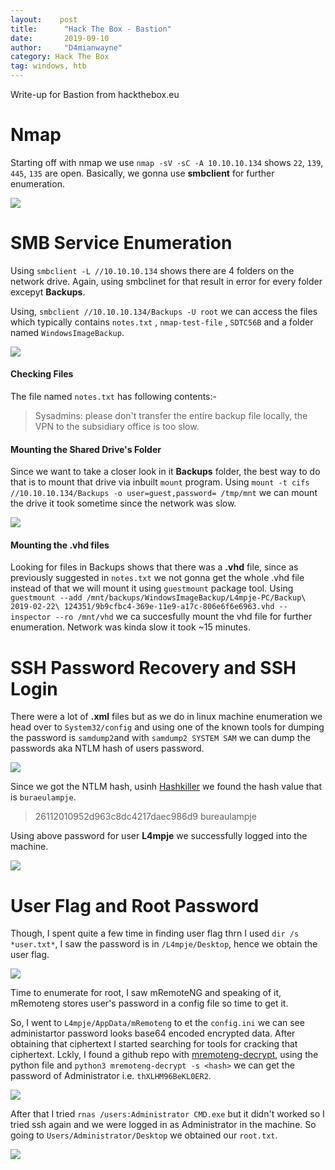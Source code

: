 ```yaml
---
layout:    post
title:      "Hack The Box - Bastion"
date:       2019-09-10
author:     "D4mianwayne"
category: Hack The Box
tag: windows, htb
---
```



Write-up for Bastion from hackthebox.eu 

# Nmap

Starting off with nmap we use `nmap -sV -sC -A 10.10.10.134` shows `22`, `139`, `445`, `135` are open. 
Basically, we gonna use **smbclient** for further enumeration.

![](/img/bastion/nmap.png)

# SMB Service Enumeration

Using `smbclient -L //10.10.10.134` shows there are 4 folders on the network drive. Again, using smbclinet for that result in error for every folder excepyt **Backups**.

Using, `smbclient //10.10.10.134/Backups -U root` we can access the files which typically contains `notes.txt` , `nmap-test-file` , `SDTC56B` and a folder named `WindowsImageBackup`.

![](/img/bastion/notes.png)

#### Checking Files

The file named `notes.txt` has following contents:-

>Sysadmins: please don't transfer the entire backup file locally, the VPN to the subsidiary office is too slow.

#### Mounting the Shared Drive's Folder

Since we want to take a closer look in it **Backups** folder, the best way to do that is to mount that drive via inbuilt `mount` program.
Using `mount -t cifs //10.10.10.134/Backups -o user=guest,password= /tmp/mnt` we can mount the drive it took sometime since the network was slow.

![](/img/bastion/mountdrive.png)

#### Mounting the .vhd files

Looking for files in Backups shows that there was a **.vhd** file, since as previously suggested in `notes.txt` we not gonna get the whole .vhd file instead of that we will mount it using `guestmount` package tool.
Using `guestmount --add /mnt/backups/WindowsImageBackup/L4mpje-PC/Backup\ 2019-02-22\ 124351/9b9cfbc4-369e-11e9-a17c-806e6f6e6963.vhd --inspector --ro /mnt/vhd` we ca succesfully mount the vhd file for further enumeration.
Network was kinda slow it took ~15 minutes.

# SSH Password Recovery and SSH Login

There were a lot of **.xml** files but as we do in linux machine enumeration we head over to `System32/config` and using one of the known tools for dumping the password is `samdump2`and with `samdump2 SYSTEM SAM` we can dump the passwords aka NTLM hash of users password.

![](/img/bastion/passwordfile.png)

Since we got the NTLM hash, usinh [Hashkiller](https://hashkiller.co.uk/Cracker/NTLM) we found the hash value that is `buraeulampje`.

>26112010952d963c8dc4217daec986d9                                                    bureaulampje

Using above password for user **L4mpje** we successfully logged into the machine.

![](/img/bastion/sshlogin.png)

# User Flag and Root Password

Though, I spent quite a few time in finding user flag thrn I used `dir /s *user.txt*`, I saw the password is in `/L4mpje/Desktop`, hence we obtain the user flag.

![](/img/bastion/user.png)

Time to enumerate for root, I saw mRemoteNG and speaking of it, mRemoteng stores user's password in a config file so time to get it.

So, I went to `L4mpje/AppData/mRemoteng` to et the `config.ini` we can see administartor password looks base64 encoded encrypted data. 
After obtaining that ciphertext I started searching for tools for cracking that ciphertext. Lckly, I found a github repo with [mremoteng-decrypt](https://github.com/kmahyyg/mremoteng-decrypt/), using the python file and `python3 mremoteng-decrypt -s <hash>` we can get the password of Administrator i.e. `thXLHM96BeKL0ER2`.

![](/img/bastion/password.png)

After that I tried `rnas /users:Administrator CMD.exe` but it didn't worked so I tried ssh again and we were logged in as Administrator in the machine. So going to `Users/Administrator/Desktop` we obtained our `root.txt`.

![](/img/bastion/root.png)
